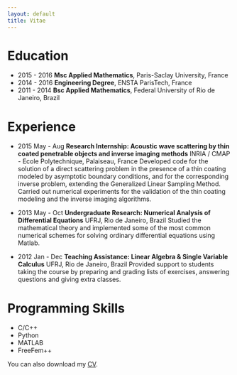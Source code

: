 ```yaml
---
layout: default
title: Vitae
---
```


# Education
- 2015 - 2016 **Msc Applied Mathematics**, Paris-Saclay University, France
- 2014 - 2016 **Engineering Degree**, ENSTA ParisTech, France
- 2011 - 2014 **Bsc Applied Mathematics**, Federal University of Rio de Janeiro, Brazil 

# Experience
- 2015 May - Aug **Research Internship: Acoustic wave scattering by thin coated penetrable objects and inverse imaging methods**
INRIA / CMAP - Ecole Polytechnique, Palaiseau, France
Developed code for the solution of a direct scattering problem in the presence of a thin coating
modeled by asymptotic boundary conditions, and for the corresponding inverse problem,
extending the Generalized Linear Sampling Method. Carried out numerical experiments for
the validation of the thin coating modeling and the inverse imaging algorithms.

- 2013 May - Oct **Undergraduate Research: Numerical Analysis of Differential Equations** 
UFRJ, Rio de Janeiro, Brazil
Studied the mathematical theory and implemented some of the most common numerical
schemes for solving ordinary differential equations using Matlab.

- 2012 Jan - Dec **Teaching Assistance: Linear Algebra & Single Variable Calculus**
UFRJ, Rio de Janeiro, Brazil
Provided support to students taking the course by preparing and grading lists of exercises, answering questions and giving extra classes.

# Programming Skills
* C/C++
* Python
* MATLAB
* FreeFem++

You can also download my [CV](http://linktocv).
